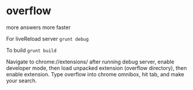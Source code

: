 overflow
========

more answers more faster

For liveReload server
```grunt debug```

To build
```grunt build```

Navigate to chrome://extensions/ after running debug server, enable developer mode, then load unpacked extension (overflow directory), then enable extension.
Type overflow into chrome omnibox, hit tab, and make your search.
